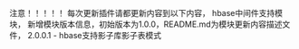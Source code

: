 注意！！！！！
每次更新插件请都更新内容到以下内容，
hbase中间件支持模块，
新增模块版本信息，初始版本为1.0.0，README.md为模块更新内容描述文件，
2.0.0.1
    - hbase支持影子库影子表模式